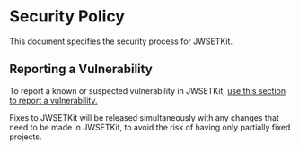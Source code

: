 # Security Policy

This document specifies the security process for JWSETKit.

## Reporting a Vulnerability

To report a known or suspected vulnerability in JWSETKit, 
[use this section to report a vulnerability.](https://github.com/amosavian/JWSETKit/security/advisories/new)

Fixes to JWSETKit will be released simultaneously with any changes that need to be made in JWSETKit,
to avoid the risk of having only partially fixed projects.
